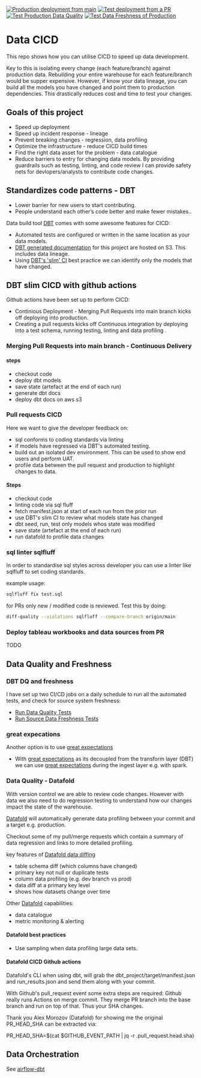 [![Production deployment from main](https://github.com/wisemuffin/dbt-tutorial-sf/actions/workflows/ci_prod.yml/badge.svg)](https://github.com/wisemuffin/dbt-tutorial-sf/actions/workflows/ci_prod.yml)
[![Test deployment from a PR](https://github.com/wisemuffin/dbt-tutorial-sf/actions/workflows/ci_test.yml/badge.svg)](https://github.com/wisemuffin/dbt-tutorial-sf/actions/workflows/ci_test.yml)
[![Test Production Data Quality](https://github.com/wisemuffin/dbt-tutorial-sf/actions/workflows/ci_prod_test_shedule.yml/badge.svg)](https://github.com/wisemuffin/dbt-tutorial-sf/actions/workflows/ci_prod_test_shedule.yml)
[![Test Data Freshness of Production](https://github.com/wisemuffin/dbt-tutorial-sf/actions/workflows/ci_prod_data_freshness_shedule.yml/badge.svg)](https://github.com/wisemuffin/dbt-tutorial-sf/actions/workflows/ci_prod_data_freshness_shedule.yml)


# Data CICD

This repo shows how you can utilise CICD to speed up data development.

Key to this is isolating every change (each feature/branch) against production data. Rebuilding your entire warehouse for each feature/branch would be supper expensive. However, if know your data lineage, you can build all the models you have changed and point them to production dependencies. This drastically reduces cost and time to test your changes.

## Goals of this project

- Speed up deployment
- Speed up incident response - lineage
- Prevent breaking changes - regression, data profiling
- Optimize the infrastructure - reduce CICD build times
- Find the right data asset for the problem - data catalogue
- Reduce barriers to entry for changing data models. By providing guardrails such as testing, linting, and code review I can provide safety nets for devlopers/analysts to contribute code changes.

## Standardizes code patterns - DBT

- Lower barrier for new users to start contributing.
- People understand each other’s code better and make fewer mistakes..

Data build tool [DBT](https://www.getdbt.com/) comes with some awesome features for CICD:

- Automated tests are configured or written in the same location as your data models.
- [DBT generated documentation](http://dbt-tutorial-sf.s3-website-ap-southeast-2.amazonaws.com/#!/overview) for this project are hosted on S3. This includes data lineage.
- Using [DBT's 'slim' CI](https://docs.getdbt.com/docs/guides/best-practices#run-only-modified-models-to-test-changes-slim-ci) best practice we can identify only the models that have changed.


## DBT slim CICD with github actions

Github actions have been set up to perform CICD:

- Continious Deployment - Merging Pull Requests into main branch kicks off deploying into production.
- Creating a pull requests kicks off Continuous integration by deploying into a test schema, running testing, linting and data profiling .

### Merging Pull Requests into main branch - Continuous Delivery

#### steps

- checkout code
- deploy dbt models
- save state (artefact at the end of each run)
- generate dbt docs
- deploy dbt docs on aws s3

### Pull requests CICD

Here we want to give the developer feedback on:
- sql conforms to coding standards via linting
- if models have regressed via DBT's automated testing.
- build out an isolated dev environment. This can be used to show end users and perform UAT.
- profile data between the pull request and production to highlight changes to data.

#### Steps

- checkout code
- linting code via sql fluff
- fetch manifest.json at start of each run from the prior run
- use DBT's slim CI to review what models state has changed
- dbt seed, run, test only models whos state was modified
- save state (artefact at the end of each run)
- run datafold to profile data changes

### sql linter sqlfluff

In order to standardise sql styles across developer you can use a linter like sqlfluff to set coding standards.

example usage:

```bash
sqlfluff fix test.sql
```

for PRs only new / modified code is reviewed. Test this by doing:

```bash
diff-quality --violations sqlfluff --compare-branch origin/main 
```


### Deploy tableau workbooks and data sources from PR

TODO


## Data Quality and Freshness

### DBT DQ and freshness

I have set up two CI/CD jobs on a daily schedule to run all the automated tests, and check for source system freshness:

- [Run Data Quality Tests](https://github.com/wisemuffin/dbt-tutorial-sf/actions/workflows/ci_prod_test_shedule.yml)
- [Run Source Data Freshness Tests](https://github.com/wisemuffin/dbt-tutorial-sf/actions/workflows/ci_prod_data_freshness_shedule.yml)

### great expecations

Another option is to use [great expectations](https://greatexpectations.io/)

- With [great expectations](https://greatexpectations.io/) as its decoupled from the transform layer (DBT) we can use [great expectations](https://greatexpectations.io/) during the ingest layer e.g. with spark.

### Data Quality - Datafold

With version control we are able to review code changes. However with data we also need to do regression testing to understand how our changes impact the state of the warehouse.

[Datafold](https://docs.datafold.com/using-datafold/data-diff-101-comparing-datasets) will automatically generate data profiling between your commit and a target e.g. production.

Checkout some of my pull/merge requests which contain a summary of data regression and links to more detailed profiling.

key features of [Datafold data diffing](https://docs.datafold.com/using-datafold/data-diff-101-comparing-datasets)
- table schema diff (which columns have changed)
- primary key not null or duplicate tests
- column data profiling (e.g. dev branch vs prod)
- data diff at a primary key level
- shows how datasets change over time

Other [Datafold](https://docs.datafold.com/using-datafold/data-diff-101-comparing-datasets) capabilities:
- data catalogue
- metric monitoring & alerting

#### Datafold best practices

- Use sampling when data profiling large data sets.

#### Datafold CICD Github actions

Datafold's CLI when using dbt, will grab the dbt_project/target/manifest.json and run_results.json and send them along with your commit.

With Github's pull_request event some extra steps are required: Github really runs Actions on merge commit. They merge PR branch into the base branch and run on top of that. Thus your SHA changes.

Thank you Alex Morozov (Datafold) for showing me the original PR_HEAD_SHA can be extracted via:

PR_HEAD_SHA=$(cat $GITHUB_EVENT_PATH | jq -r .pull_request.head.sha)

## Data Orchestration

See [airflow-dbt](https://github.com/wisemuffin/airflow-dbt)